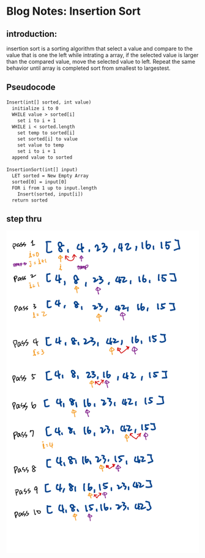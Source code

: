 # Blog Notes: Insertion Sort

## introduction:

insertion sort is a sorting algorithm that select a value and compare to the value that is one the left while intrating a array, if the selected value is larger than the compared value, move the selected value to left. Repeat the same behavior until array is completed sort from smallest to largestest.

## Pseudocode

    Insert(int[] sorted, int value)
      initialize i to 0
      WHILE value > sorted[i]
        set i to i + 1
      WHILE i < sorted.length
        set temp to sorted[i]
        set sorted[i] to value
        set value to temp
        set i to i + 1
      append value to sorted

    InsertionSort(int[] input)
      LET sorted = New Empty Array
      sorted[0] = input[0]
      FOR i from 1 up to input.length
        Insert(sorted, input[i])
      return sorted

## step thru
![stepThru](../../javascript/assets/codeChallenge-26.jpeg)

